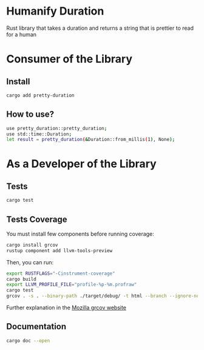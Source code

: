 # Humanify Duration
Rust library that takes a duration and returns a string that is prettier to read for a human

# Consumer of the Library

## Install

```sh
cargo add pretty-duration
```

## How to use?

```sh
use pretty_duration::pretty_duration;
use std::time::Duration;
let result = pretty_duration(&Duration::from_millis(1), None);
```

# As a Developer of the Library

## Tests

```sh
cargo test
```

## Tests Coverage

You must install few components before running coverage:

```sh
cargo install grcov
rustup component add llvm-tools-preview
```

Then, you can run:

```sh
export RUSTFLAGS="-Cinstrument-coverage"
cargo build
export LLVM_PROFILE_FILE="profile-%p-%m.profraw"
cargo test
grcov . -s . --binary-path ./target/debug/ -t html --branch --ignore-not-existing -o ./target/debug/coverage/
```

Further explanation in the [Mozilla grcov website](https://github.com/mozilla/grcov)

## Documentation

```sh
cargo doc --open
```